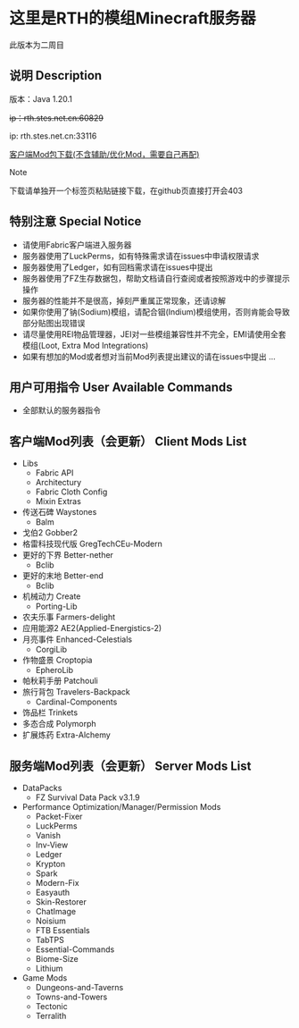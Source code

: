 # 这里是RTH的模组Minecraft服务器

此版本为二周目

## **说明** Description

版本：Java 1.20.1

~~ip：rth.stes.net.cn:60829~~

ip: rth.stes.net.cn:33116

[客户端Mod包下载(不含辅助/优化Mod，需要自己再配)](https://raintoneh.stehp.cn/Mods-NGPlus.zip)

> [!NOTE]
> 下载请单独开一个标签页粘贴链接下载，在github页直接打开会403

## **特别注意** Special Notice

- 请使用Fabric客户端进入服务器
- 服务器使用了LuckPerms，如有特殊需求请在issues中申请权限请求
- 服务器使用了Ledger，如有回档需求请在issues中提出
- 服务器使用了FZ生存数据包，帮助文档请自行查阅或者按照游戏中的步骤提示操作
- 服务器的性能并不是很高，掉刻严重属正常现象，还请谅解
- 如果你使用了钠(Sodium)模组，请配合铟(Indium)模组使用，否则肯能会导致部分贴图出现错误
- 请尽量使用REI物品管理器，JEI对一些模组兼容性并不完全，EMI请使用全套模组(Loot, Extra Mod Integrations)
- 如果有想加的Mod或者想对当前Mod列表提出建议的请在issues中提出
...

## **用户可用指令** User Available Commands

- 全部默认的服务器指令

## **客户端Mod列表（会更新）** Client Mods List

- Libs
  - Fabric API
  - Architectury
  - Fabric Cloth Config
  - Mixin Extras
- 传送石碑 Waystones
  - Balm
- 戈伯2 Gobber2
- 格雷科技现代版 GregTechCEu-Modern
- 更好的下界 Better-nether
  - Bclib
- 更好的末地 Better-end
  - Bclib
- 机械动力 Create
  - Porting-Lib
- 农夫乐事 Farmers-delight
- 应用能源2 AE2(Applied-Energistics-2)
- 月亮事件 Enhanced-Celestials
  - CorgiLib
- 作物盛景 Croptopia
  - EpheroLib
- 帕秋莉手册 Patchouli
- 旅行背包 Travelers-Backpack
  - Cardinal-Components
- 饰品栏 Trinkets
- 多态合成 Polymorph
- 扩展炼药 Extra-Alchemy

## **服务端Mod列表（会更新）** Server Mods List

- DataPacks
  - FZ Survival Data Pack v3.1.9
- Performance Optimization/Manager/Permission Mods
  - Packet-Fixer
  - LuckPerms
  - Vanish
  - Inv-View
  - Ledger
  - Krypton
  - Spark
  - Modern-Fix
  - Easyauth
  - Skin-Restorer
  - ChatImage
  - Noisium
  - FTB Essentials
  - TabTPS
  - Essential-Commands
  - Biome-Size
  - Lithium
- Game Mods
  - Dungeons-and-Taverns
  - Towns-and-Towers
  - Tectonic
  - Terralith
